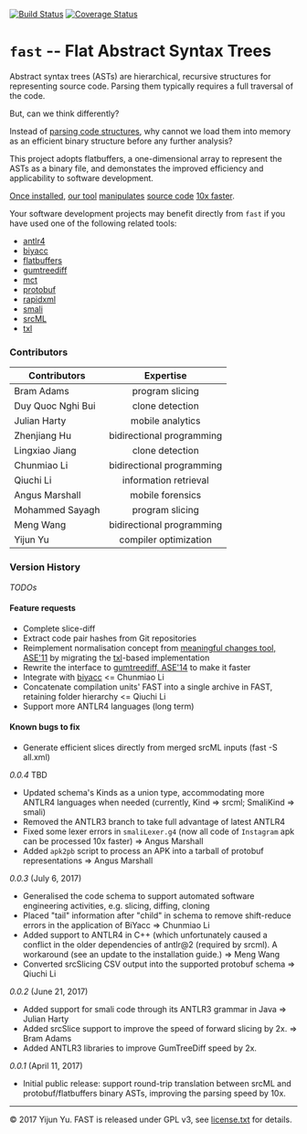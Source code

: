[![Build Status](https://travis-ci.org/yijunyu/fast.svg?branch=master)](https://travis-ci.org/yijunyu/fast)
[![Coverage Status](https://coveralls.io/repos/github/yijunyu/fast/badge.svg?branch=master)](https://coveralls.io/github/yijunyu/fast?branch=master)

# `fast` -- Flat Abstract Syntax Trees

Abstract syntax trees (ASTs) are hierarchical, recursive structures for
representing source code.  Parsing them typically requires a full traversal of
the code.  

But, can we think differently?

Instead of [parsing code structures](doc/architecture.md), why cannot we load
them into memory as an efficient binary structure before any further analysis? 

This project adopts flatbuffers, a one-dimensional array to represent the ASTs
as a binary file, and demonstates the improved efficiency and applicability to
software development.

[Once installed](doc/installation.md), [our tool](doc/options.md)
[manipulates](doc/usage.md) [source code](doc/example.md) [10x
faster](doc/performance.md). 

Your software development projects may benefit directly from `fast` if you have
used one of the following related tools:

* [antlr4](https://github.com/antlr/antlr4)
* [biyacc](http://biyacc.yozora.moe)
* [flatbuffers](https://github.com/google/flatbuffers)
* [gumtreediff](https://github.com/GumTreeDiff/gumtree)
* [mct](https://github.com/yijunyu/meaningful-changes)
* [protobuf](https://github.com/google/protobuf)
* [rapidxml](https://github.com/dwd/rapidxml)
* [smali](https://github.com/JesusFreke/smali)
* [srcML](http://www.srcml.org/)
* [txl](http://txl.ca)

### Contributors
| Contributors | Expertise |
| ---------------------- |:-------------:| 
| Bram Adams 		         |program slicing|
| Duy Quoc Nghi Bui 	   |clone detection|
| Julian Harty 		       |mobile analytics|
| Zhenjiang Hu 		|bidirectional programming|
| Lingxiao Jiang 	|clone detection|
| Chunmiao Li 		|bidirectional programming|
| Qiuchi Li 		|information retrieval|
| Angus Marshall 	|mobile forensics|
| Mohammed Sayagh 	|program slicing|
| Meng Wang		|bidirectional programming|
| Yijun Yu		|compiler optimization|

### Version History

*TODOs* 

#### Feature requests ####
* Complete slice-diff
* Extract code pair hashes from Git repositories
* Reimplement normalisation concept from [meaningful changes tool, ASE'11](https://github.com/yijunyu/meaningful-changes)
  by migrating the [txl](http://txl.ca)-based implementation
* Rewrite the interface to [gumtreediff, ASE'14](https://github.com/GumTreeDiff/gumtree) to make it faster
* Integrate with [biyacc](http://biyacc.yozora.moe) <= Chunmiao Li
* Concatenate compilation units' FAST into a single archive in FAST, retaining folder hierarchy <= Qiuchi Li
* Support more ANTLR4 languages (long term)

#### Known bugs to fix #### 
* Generate efficient slices directly from merged srcML inputs (fast -S all.xml)

*0.0.4* TBD

* Updated schema's Kinds as a union type, accommodating more ANTLR4 languages when needed
  (currently, Kind => srcml; SmaliKind => smali)
* Removed the ANTLR3 branch to take full advantage of latest ANTLR4 
* Fixed some lexer errors in `smaliLexer.g4` (now all code of `Instagram` apk can be processed 10x faster) => Angus Marshall
* Added `apk2pb` script to process an APK into a tarball of protobuf representations  => Angus Marshall

*0.0.3* (July 6, 2017)

* Generalised the code schema to support automated software engineering activities, e.g. slicing, diffing, cloning
* Placed "tail" information after "child" in schema to remove shift-reduce errors in the application of BiYacc => Chunmiao Li
* Added support to ANTLR4 in C++ (which unfortunately caused a conflict in the older dependencies of antlr@2 (required by srcml).
  A workaround (see an update to the installation guide.) => Meng Wang
* Converted srcSlicing CSV output into the supported protobuf schema => Qiuchi Li

*0.0.2* (June 21, 2017)

* Added support for smali code through its ANTLR3 grammar in Java => Julian Harty
* Added srcSlice support to improve the speed of forward slicing by 2x. => Bram Adams
* Added ANTLR3 libraries to improve GumTreeDiff speed by 2x.

*0.0.1* (April 11, 2017)

* Initial public release: support round-trip translation between srcML and protobuf/flatbuffers binary ASTs, improving the parsing speed by 10x.
---
© 2017 Yijun Yu. FAST is released under GPL v3, see [license.txt](license.txt) for details.
